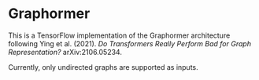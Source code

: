# Graphormer
This is a TensorFlow implementation of the Graphormer architecture following Ying et al. (2021). *Do Transformers Really Perform Bad for Graph Representation?* arXiv:2106.05234. 

Currently, only undirected graphs are supported as inputs.
